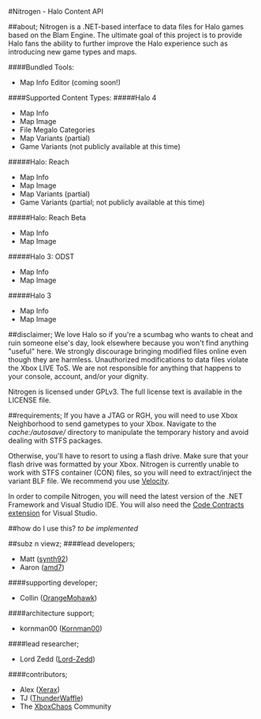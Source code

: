 #Nitrogen - Halo Content API

##about;
Nitrogen is a .NET-based interface to data files for Halo games based on the Blam Engine. The ultimate goal of this project is to provide Halo fans the ability to further improve the Halo experience such as introducing new game types and maps.

####Bundled Tools:
+ Map Info Editor (coming soon!)

####Supported Content Types:
#####Halo 4
+ Map Info
+ Map Image
+ File Megalo Categories
+ Map Variants (partial)
+ Game Variants (not publicly available at this time)

#####Halo: Reach
+ Map Info
+ Map Image
+ Map Variants (partial)
+ Game Variants (partial; not publicly available at this time)

#####Halo: Reach Beta
+ Map Info
+ Map Image

#####Halo 3: ODST
+ Map Info
+ Map Image

#####Halo 3
+ Map Info
+ Map Image

##disclaimer;
We love Halo so if you're a scumbag who wants to cheat and ruin someone else's day, look elsewhere because you won't find anything "useful" here. We strongly discourage bringing modified files online even though they are harmless. Unauthorized modifications to data files violate the Xbox LIVE ToS. We are not responsible for anything that happens to your console, account, and/or your dignity. 

Nitrogen is licensed under GPLv3. The full license text is available in the LICENSE file.

##requirements;
If you have a JTAG or RGH, you will need to use Xbox Neighborhood to send gametypes to your Xbox. Navigate to the *cache:/autosave/* directory to manipulate the temporary history and avoid dealing with STFS packages.

Otherwise, you'll have to resort to using a flash drive. Make sure that your flash drive was formatted by your Xbox. Nitrogen is currently unable to work with STFS container (CON) files, so you will need to extract/inject the variant BLF file. We recommend you use [Velocity](https://github.com/hetelek/Velocity).

In order to compile Nitrogen, you will need the latest version of the .NET Framework and Visual Studio IDE. You will also need the [Code Contracts extension](http://visualstudiogallery.msdn.microsoft.com/1ec7db13-3363-46c9-851f-1ce455f66970) for Visual Studio.

##how do I use this?
_to be implemented_

##subz n viewz;
####lead developers;
+ Matt ([synth92](http://github.com/synth92))
+ Aaron ([amd7](http://github.com/amd7))

####supporting developer;
+ Collin ([OrangeMohawk](http://github.com/OrangeMohawk))

####architecture support;
+ kornman00 ([Kornman00](http://github.com/Kornman00))

####lead researcher;
+ Lord Zedd ([Lord-Zedd](http://github.com/Lord-Zedd))

####contributors;
+ Alex ([Xerax](http://github.com/Xerax))
+ TJ ([ThunderWaffle](http://github.com/ThunderWaffle))
+ The [XboxChaos](http://xboxchaos.com) Community
